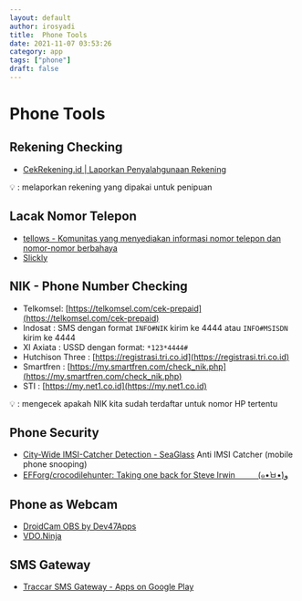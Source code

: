```yaml
---
layout: default
author: irosyadi
title:  Phone Tools
date: 2021-11-07 03:53:26
category: app
tags: ["phone"]
draft: false
---
```


# Phone Tools

## Rekening Checking
- [CekRekening.id | Laporkan Penyalahgunaan Rekening](https://cekrekening.id/)

💡 : melaporkan rekening yang dipakai untuk penipuan

## Lacak Nomor Telepon
- [tellows - Komunitas yang menyediakan informasi nomor telepon dan nomor-nomor berbahaya](https://id.tellows.net/)
- [Slickly](https://slick.ly/id)

## NIK - Phone Number Checking
- Telkomsel: [https://telkomsel.com/cek-prepaid](https://telkomsel.com/cek-prepaid)
- Indosat : SMS dengan format `INFO#NIK` kirim ke 4444 atau `INFO#MSISDN` kirim ke 4444
- Xl Axiata : USSD dengan format: `*123*4444#`
- Hutchison Three : [https://registrasi.tri.co.id](https://registrasi.tri.co.id)
- Smartfren : [https://my.smartfren.com/check_nik.php](https://my.smartfren.com/check_nik.php) 
- STI : [https://my.net1.co.id](https://my.net1.co.id)

💡 : mengecek apakah NIK kita sudah terdaftar untuk nomor HP tertentu

## Phone Security
- [City-Wide IMSI-Catcher Detection - SeaGlass](https://seaglass.cs.washington.edu/) Anti IMSI Catcher (mobile phone snooping)
- [EFForg/crocodilehunter: Taking one back for Steve Irwin 　 　 (๑•̀ㅂ•́)و](https://github.com/EFForg/crocodilehunter)

## Phone as Webcam
- [DroidCam OBS by Dev47Apps](https://www.dev47apps.com/obs/)
- [VDO.Ninja](https://vdo.ninja/)

## SMS Gateway
- [Traccar SMS Gateway - Apps on Google Play](https://play.google.com/store/apps/details?id=org.traccar.gateway)